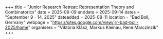 +++
title = "Junior Research Retreat: Representation Theory and Combinatorics"
date = 2025-09-09
enddate = 2025-09-14
dates = "September 9 - 14, 2025"
dateadded = 2025-08-11
location = "Bad Boll, Germany"
webpage = "https://sites.google.com/view/jrr-bad-boll-2025/home"
organisers = "Viktória Klász, Markus Kleinau, René Marczinzik"
+++
